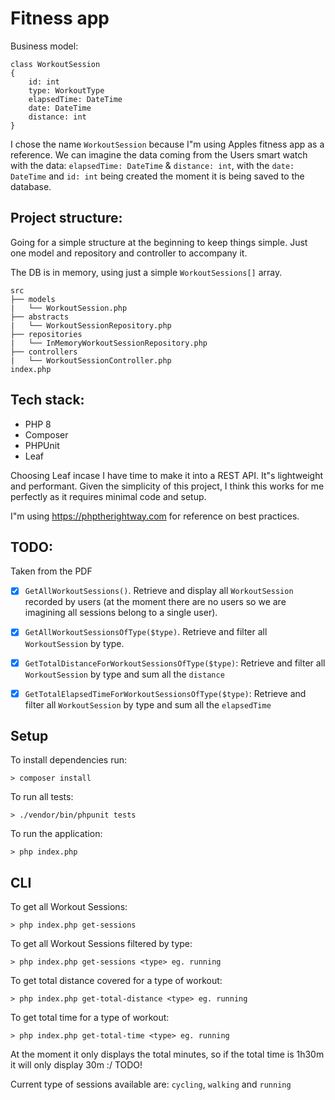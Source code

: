 # Fitness app

Business model:

```
class WorkoutSession 
{
    id: int 
    type: WorkoutType
    elapsedTime: DateTime
    date: DateTime
    distance: int
}
```

I chose the name ```WorkoutSession``` because I"m using Apples fitness app as a reference. We can imagine the data coming from the Users smart watch with the data: ```elapsedTime: DateTime``` & ```distance: int```, with the ```date: DateTime``` and ```id: int``` being created the moment it is being saved to the database.

## Project structure:

Going for a simple structure at the beginning to keep things simple. Just one model and repository and controller to accompany it.

The DB is in memory, using just a simple ```WorkoutSessions[]``` array. 

```
src
├── models
|   └── WorkoutSession.php
├── abstracts
|   └── WorkoutSessionRepository.php
├── repositories
|   └── InMemoryWorkoutSessionRepository.php
├── controllers
|   └── WorkoutSessionController.php
index.php
```

## Tech stack:
- PHP 8
- Composer
- PHPUnit
- Leaf

Choosing Leaf incase I have time to make it into a REST API. It"s lightweight and performant. Given the simplicity of this project, I think this works for me perfectly as it requires minimal code and setup.

I"m using https://phptherightway.com for reference on best practices.

## TODO: 
Taken from the PDF
- [x] ```GetAllWorkoutSessions()```. Retrieve and display all ```WorkoutSession``` recorded by users (at the moment there are no users so we are imagining all sessions belong to a single user). 

- [x] ```GetAllWorkoutSessionsOfType($type)```. Retrieve and filter all ```WorkoutSession``` by type.

- [x] ```GetTotalDistanceForWorkoutSessionsOfType($type)```: Retrieve and filter all ```WorkoutSession``` by type and sum all the ```distance```

- [x] ```GetTotalElapsedTimeForWorkoutSessionsOfType($type)```: Retrieve and filter all ```WorkoutSession``` by type and sum all the ```elapsedTime```

## Setup
To install dependencies run:
```
> composer install
```

To run all tests:
```
> ./vendor/bin/phpunit tests
```

To run the application:
```
> php index.php
```

## CLI

To get all Workout Sessions:
```
> php index.php get-sessions
```

To get all Workout Sessions filtered by type:
```
> php index.php get-sessions <type> eg. running
```

To get total distance covered for a type of workout:
```
> php index.php get-total-distance <type> eg. running
```

To get total time for a type of workout:
```
> php index.php get-total-time <type> eg. running
```
At the moment it only displays the total minutes, so if the total time is 1h30m it will only display 30m :/ TODO!

Current type of sessions available are: ```cycling```, ```walking``` and ```running```

<!-- ## Notes: 
- [x] DB in index, injected into repo then repo injected into controller 
- [x] I want to inject the ```WorkoutSessionRepository``` into the controller so the controller will depend on a ```Repository``` interface.
- [x] The repository depends on an Array for a database. Reads and writes to this array.
- [ ] Implement Leaf to expose methods via REST API -->
